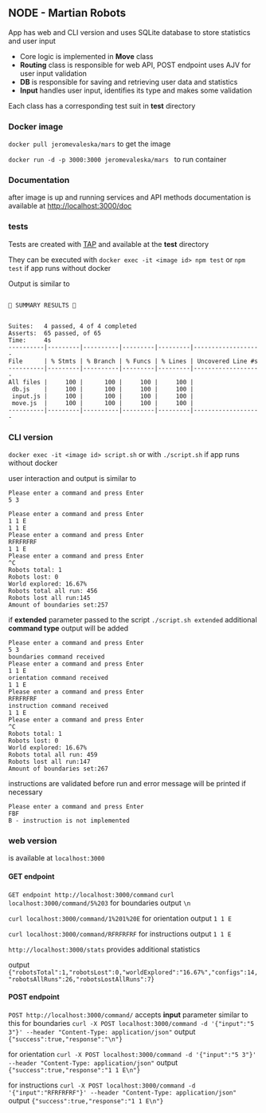 ## NODE - Martian Robots
App has web and CLI version and uses SQLite database to store statistics and user input

* Core logic is implemented in **Move** class
* **Routing** class is responsible for web API, POST endpoint uses AJV for user input validation
* **DB** is responsible for saving and retrieving user data and statistics
* **Input** handles user input, identifies its type and makes some validation

Each class has a corresponding test suit in **test** directory

### Docker image
`docker pull jeromevaleska/mars`
to get the image

`docker run -d -p 3000:3000 jeromevaleska/mars `
to run container
### Documentation
after image is up and running services and API methods documentation is available at [http://localhost:3000/doc](http://localhost:3000/doc)
### tests
Tests are created with [TAP](https://node-tap.org/) and  available at the **test** directory

They can be executed with 
`docker exec -it <image id> npm test`
or `npm test` if app runs without docker

Output is similar to 
```

🌈 SUMMARY RESULTS 🌈


Suites:   4 passed, 4 of 4 completed
Asserts:  65 passed, of 65
Time:     4s
----------|---------|----------|---------|---------|-------------------
File      | % Stmts | % Branch | % Funcs | % Lines | Uncovered Line #s
----------|---------|----------|---------|---------|-------------------
All files |     100 |      100 |     100 |     100 |                   
 db.js    |     100 |      100 |     100 |     100 |                   
 input.js |     100 |      100 |     100 |     100 |                   
 move.js  |     100 |      100 |     100 |     100 |                   
----------|---------|----------|---------|---------|-------------------
```
### CLI version 
`docker exec -it <image id> script.sh`
or with `./script.sh` if app runs without docker

user interaction and output is similar to
```
Please enter a command and press Enter
5 3

Please enter a command and press Enter
1 1 E
1 1 E
Please enter a command and press Enter
RFRFRFRF
1 1 E
Please enter a command and press Enter
^C
Robots total: 1
Robots lost: 0
World explored: 16.67%
Robots total all run: 456
Robots lost all run:145
Amount of boundaries set:257
```

if **extended** parameter passed to the script `./script.sh extended` additional **command type** output will be added
```
Please enter a command and press Enter
5 3
boundaries command received 
Please enter a command and press Enter
1 1 E
orientation command received 
1 1 E
Please enter a command and press Enter
RFRFRFRF
instruction command received 
1 1 E
Please enter a command and press Enter
^C
Robots total: 1
Robots lost: 0
World explored: 16.67%
Robots total all run: 459
Robots lost all run:147
Amount of boundaries set:267

```
instructions are validated before run and error message will be printed if necessary 
```
Please enter a command and press Enter
FBF
B - instruction is not implemented
```


### web version 
is available at `localhost:3000`
#### GET endpoint
`GET endpoint http://localhost:3000/command`
`curl localhost:3000/command/5%203` for boundaries
output `\n`

`curl localhost:3000/command/1%201%20E` for orientation
output `1 1 E`

`curl localhost:3000/command/RFRFRFRF` for instructions
output `1 1 E`

`http://localhost:3000/stats` provides additional statistics 

output `{"robotsTotal":1,"robotsLost":0,"worldExplored":"16.67%","configs":14,"robotsAllRuns":26,"robotsLostAllRuns":7}`

#### POST endpoint
`POST http://localhost:3000/command/` accepts **input** parameter similar to this
for boundaries
`curl -X POST localhost:3000/command -d '{"input":"5 3"}' --header "Content-Type: application/json"`
output `{"success":true,"response":"\n"}`

for orientation
`curl -X POST localhost:3000/command -d '{"input":"5 3"}' --header "Content-Type: application/json"`
output `{"success":true,"response":"1 1 E\n"}`

for instructions
`curl -X POST localhost:3000/command -d '{"input":"RFRFRFRF"}' --header "Content-Type: application/json"`
output `{"success":true,"response":"1 1 E\n"}`
